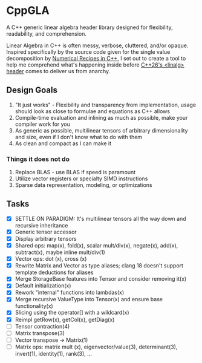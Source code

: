 # CppGLA

A C++ generic linear algebra header library designed for flexibility, readability, and comprehension.

Linear Algebra in C++ is often messy, verbose, cluttered, and/or opaque. Inspired specifically by the source code given for the single value decomposition by [Numerical Recipes in C++](https://numerical.recipes/book.html), I set out to create a tool to help me comprehend what's happening inside before [C++26's \<linalg\> header](https://en.cppreference.com/w/cpp/header/linalg) comes to deliver us from anarchy.

## Design Goals

1. "It just works" - Flexibility and transparency from implementation, usage should look as close to formulae and equations as C++ allows
1. Compile-time evaluation and inlining as much as possible, make your compiler work for you
1. As generic as possible, multilinear tensors of arbitrary dimensionality and size, even if I don't know what to do with them
1. As clean and compact as I can make it

### Things it does not do

1. Replace BLAS - use BLAS if speed is paramount
1. Utilize vector registers or specialty SIMD instructions
1. Sparse data representation, modeling, or optimizations

## Tasks

- [x] SETTLE ON PARADIGM: It's multilinear tensors all the way down and recursive inheritance
- [x] Generic tensor accessor
- [x] Display arbitrary tensors
- [x] Shared ops: map(x), fold(x), scalar mult/div(x), negate(x), add(x), subtract(x), maybe inline mult/div(1)
- [x] Vector ops: dot (x), cross (x)
- [x] Rewrite Matrix and Vector as type aliases; clang 18 doesn't support template deductions for aliases
- [x] Merge StorageBase features into Tensor and consider removing it(x)
- [x] Default initialization(x)
- [x] Rework "internal" functions into lambdas(x)
- [x] Merge recursive ValueType into Tensor(x) and ensure base functionality(x)
- [x] Slicing using the operator[] with a wildcard(x)
- [x] Reimpl getRow(x), getCol(x), getDiag(x)
- [ ] Tensor contraction(4)
- [ ] Matrix transpose(3)
- [ ] Vector transpose -> Matrix(1)
- [ ] Matrix ops: matrix mult (x), eigenvector/value(3), determinant(3), invert(1), identity(1), rank(3), ...
